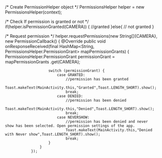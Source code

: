 /* Create PermissionHelper object */
PermissionsHelper helper = new PermissionsHelper(context);


/* Check If permission is granted or not */
if(helper.isPermissionGranted(CAMERA))
{
    //granted
}else{
   // not granted
}


/* Request permission */
helper.requestPermissions(new String[]{CAMERA}, new PermissionCallback() {
                    @Override
                    public void onResponseReceived(final HashMap<String, PermissionsHelper.PermissionGrant> mapPermissionGrants) {
                        PermissionsHelper.PermissionGrant permissionGrant = mapPermissionGrants
                                .get(CAMERA);

                        switch (permissionGrant) {
                            case GRANTED:
                                //permission has been granted
                                Toast.makeText(MainActivity.this,"Granted",Toast.LENGTH_SHORT).show();
                                break;
                            case DENIED:
                                //permission has been denied
                                Toast.makeText(MainActivity.this,"Denied",Toast.LENGTH_SHORT).show();
                                break;
                            case NEVERSHOW:
                                //permission has been denied and never show has been selected. Open permission settings of the app.
                                Toast.makeText(MainActivity.this,"Denied with Never show",Toast.LENGTH_SHORT).show();
                                break;
                        }
                    }
                });